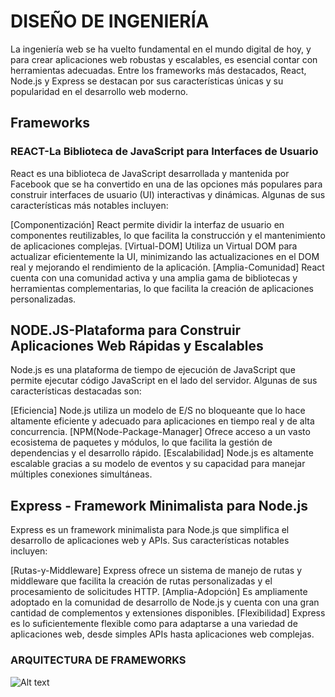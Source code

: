 # DISEÑO DE INGENIERÍA
La ingeniería web se ha vuelto fundamental en el mundo digital de hoy, y para crear aplicaciones web robustas y escalables, es esencial contar con herramientas adecuadas. Entre los frameworks más destacados, React, Node.js y Express se destacan por sus características únicas y su popularidad en el desarrollo web moderno.

## Frameworks
### REACT-La Biblioteca de JavaScript para Interfaces de Usuario
React es una biblioteca de JavaScript desarrollada y mantenida por Facebook que se ha convertido en una de las opciones más populares para construir interfaces de usuario (UI) interactivas y dinámicas. Algunas de sus características más notables incluyen:

[Componentización] React permite dividir la interfaz de usuario en componentes reutilizables, lo que facilita la construcción y el mantenimiento de aplicaciones complejas.
[Virtual-DOM] Utiliza un Virtual DOM para actualizar eficientemente la UI, minimizando las actualizaciones en el DOM real y mejorando el rendimiento de la aplicación.
[Amplia-Comunidad] React cuenta con una comunidad activa y una amplia gama de bibliotecas y herramientas complementarias, lo que facilita la creación de aplicaciones personalizadas.

## NODE.JS-Plataforma para Construir Aplicaciones Web Rápidas y Escalables

Node.js es una plataforma de tiempo de ejecución de JavaScript que permite ejecutar código JavaScript en el lado del servidor. Algunas de sus características destacadas son:

[Eficiencia] Node.js utiliza un modelo de E/S no bloqueante que lo hace altamente eficiente y adecuado para aplicaciones en tiempo real y de alta concurrencia.
[NPM(Node-Package-Manager] Ofrece acceso a un vasto ecosistema de paquetes y módulos, lo que facilita la gestión de dependencias y el desarrollo rápido.
[Escalabilidad] Node.js es altamente escalable gracias a su modelo de eventos y su capacidad para manejar múltiples conexiones simultáneas.

## Express - Framework Minimalista para Node.js

Express es un framework minimalista para Node.js que simplifica el desarrollo de aplicaciones web y APIs. Sus características notables incluyen:

[Rutas-y-Middleware] Express ofrece un sistema de manejo de rutas y middleware que facilita la creación de rutas personalizadas y el procesamiento de solicitudes HTTP.
[Amplia-Adopción] Es ampliamente adoptado en la comunidad de desarrollo de Node.js y cuenta con una gran cantidad de complementos y extensiones disponibles.
[Flexibilidad] Express es lo suficientemente flexible como para adaptarse a una variedad de aplicaciones web, desde simples APIs hasta aplicaciones web complejas.

### ARQUITECTURA DE FRAMEWORKS
![Alt text](image-1.png)
